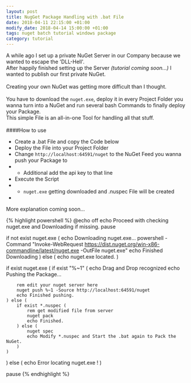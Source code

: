 ```yaml
---
layout: post
title: NugGet Package Handling with .bat File
date: 2018-04-11 22:15:00 +01:00
modify_date: 2018-04-14 15:00:00 +01:00
tags: nuget batch tutorial windows package
category: tutorial
---
```


A while ago I set up a private NuGet Server in our Company because we wanted to escape the 'DLL-Hell'.<br />
After happily finished setting up the Server _(tutorial coming soon...)_ I wanted to publish our first private NuGet.<br /><br />
Creating your own NuGet was getting more difficult than I thought.<!--more--><br /><br />
You have to download the `nuget.exe`, deploy it in every Project Folder you wanna turn into a NuGet and run several bash Commands to finally deploy your Package.<br />
This simple File is an all-in-one Tool for handling all that stuff.<br /><br />
####How to use<br />
- Create a .bat File and copy the Code below
- Deploy the File into your Project Folder
- Change `http://localhost:64591/nuget` to the NuGet Feed you wanna push your Package to
- - Additional add the api key to that line
- Execute the Script 
- - `nuget.exe` getting downloaded and .nuspec File will be created
- 
More explanation coming soon...<br />

{% highlight powershell %}
@echo off
echo Proceed with checking nuget.exe and Downloading if missing.
pause

if not exist nuget.exe (
    echo Downloading nuget.exe...
    powershell -Command "Invoke-WebRequest https://dist.nuget.org/win-x86-commandline/latest/nuget.exe -OutFile nuget.exe"
    echo Finished Downloading
) else (
    echo nuget.exe located.
)

if exist nuget.exe (
    if exist "%~1" (
        echo Drag and Drop recognized
        echo Pushing the Package...

        rem edit your nuget server here
        nuget push %~1 -Source http://localhost:64591/nuget
        echo Finished pushing.
    ) else (
        if exist *.nuspec (
            rem get modified file from server
            nuget pack
            echo Finished.
        ) else (
            nuget spec
            echo Modify *.nuspec and Start the .bat again to Pack the NuGet.
        )
    )
) else (
    echo Error locating nuget.exe !
)

pause
{% endhighlight %}